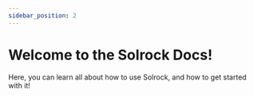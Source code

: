 ```yaml
---
sidebar_position: 2
---
```


# Welcome to the Solrock Docs!

Here, you can learn all about how to use Solrock, and how to get started with it!
